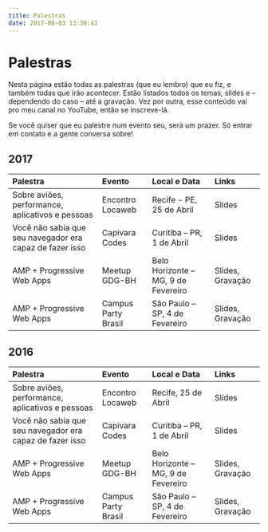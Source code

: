 ```yaml
---
title: Palestras
date: 2017-06-03 13:30:43
---
```


# Palestras

Nesta página estão todas as palestras (que eu lembro) que eu fiz, e também todas que irão acontecer. Estão listados todos os temas, slides e – dependendo do caso – até a gravação. Vez por outra, esse conteúdo vai pro meu canal no YouTube, então se inscreve-lá.

Se você quiser que eu palestre num evento seu, será um prazer. Só entrar em contato e a gente conversa sobre!

## 2017
| Palestra | Evento | Local e Data | Links |
|:---------|:-------------|:------|:--|
| Sobre aviões, performance, aplicativos e pessoas |  Encontro Locaweb | Recife - PE, 25 de Abril | Slides |
| Você não sabia que seu navegador era capaz de fazer isso |  Capivara Codes | Curitiba – PR, 1 de Abril | Slides |
| AMP + Progressive Web Apps |  Meetup GDG-BH | Belo Horizonte – MG, 9 de Fevereiro | Slides, Gravação |
| AMP + Progressive Web Apps |  Campus Party Brasil | São Paulo – SP, 4 de Fevereiro | Slides, Gravação |


## 2016
| Palestra | Evento | Local e Data | Links |
|:---------|:-------------|:------|:--|
| Sobre aviões, performance, aplicativos e pessoas |  Encontro Locaweb | Recife, 25 de Abril | Slides |
| Você não sabia que seu navegador era capaz de fazer isso |  Capivara Codes | Curitiba – PR, 1 de Abril | Slides |
| AMP + Progressive Web Apps |  Meetup GDG-BH | Belo Horizonte – MG, 9 de Fevereiro | Slides, Gravação |
| AMP + Progressive Web Apps |  Campus Party Brasil | São Paulo – SP, 4 de Fevereiro | Slides, Gravação |